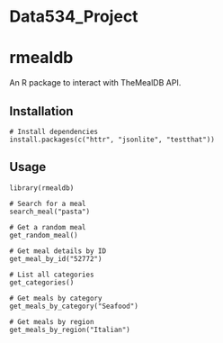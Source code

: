 # Data534_Project
# rmealdb

An R package to interact with TheMealDB API. 


## Installation
```{r}
# Install dependencies
install.packages(c("httr", "jsonlite", "testthat"))
```
## Usage
```{r}
library(rmealdb)

# Search for a meal
search_meal("pasta")

# Get a random meal
get_random_meal()

# Get meal details by ID
get_meal_by_id("52772")

# List all categories
get_categories()

# Get meals by category
get_meals_by_category("Seafood")

# Get meals by region
get_meals_by_region("Italian")
```
